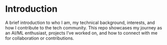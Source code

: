 # Introduction
A brief introduction to who I am, my technical background, interests, and how I contribute to the tech community. This repo showcases my journey as an AI/ML enthusiast, projects I’ve worked on, and how to connect with me for collaboration or contributions.

